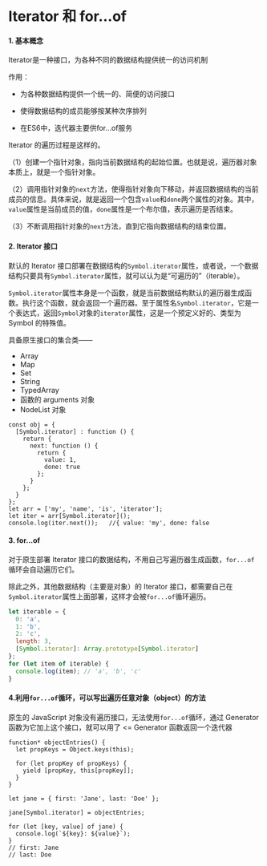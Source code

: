 # Iterator 和 for...of

#### 1. 基本概念

Iterator是一种接口，为各种不同的数据结构提供统一的访问机制

作用：

- 为各种数据结构提供一个统一的、简便的访问接口

- 使得数据结构的成员能够按某种次序排列

- 在ES6中，迭代器主要供for...of服务

  

Iterator 的遍历过程是这样的。

（1）创建一个指针对象，指向当前数据结构的起始位置。也就是说，遍历器对象本质上，就是一个指针对象。

（2）调用指针对象的`next`方法，使得指针对象向下移动，并返回数据结构的当前成员的信息。具体来说，就是返回一个包含`value`和`done`两个属性的对象。其中，`value`属性是当前成员的值，`done`属性是一个布尔值，表示遍历是否结束。

（3）不断调用指针对象的`next`方法，直到它指向数据结构的结束位置。



#### 2. Iterator 接口

默认的 Iterator 接口部署在数据结构的`Symbol.iterator`属性，或者说，一个数据结构只要具有`Symbol.iterator`属性，就可以认为是“可遍历的”（iterable）。

`Symbol.iterator`属性本身是一个函数，就是当前数据结构默认的遍历器生成函数。执行这个函数，就会返回一个遍历器。至于属性名`Symbol.iterator`，它是一个表达式，返回`Symbol`对象的`iterator`属性，这是一个预定义好的、类型为 Symbol 的特殊值。

具备原生接口的集合类——

- Array
- Map
- Set
- String
- TypedArray
- 函数的 arguments 对象
- NodeList 对象

```
const obj = {
  [Symbol.iterator] : function () {
    return {
      next: function () {
        return {
          value: 1,
          done: true
        };
      }
    };
  }
};
let arr = ['my', 'name', 'is', 'iterator'];
let iter = arr[Symbol.iterator]();
console.log(iter.next());   //{ value: 'my', done: false

```



#### 3. for...of

对于原生部署 Iterator 接口的数据结构，不用自己写遍历器生成函数，`for...of`循环会自动遍历它们。

除此之外，其他数据结构（主要是对象）的 Iterator 接口，都需要自己在`Symbol.iterator`属性上面部署，这样才会被`for...of`循环遍历。

```javascript
let iterable = {
  0: 'a',
  1: 'b',
  2: 'c',
  length: 3,
  [Symbol.iterator]: Array.prototype[Symbol.iterator]
};
for (let item of iterable) {
  console.log(item); // 'a', 'b', 'c'
}
```



#### 4.利用`for...of`循环，可以写出遍历任意对象（object）的方法

原生的 JavaScript 对象没有遍历接口，无法使用`for...of`循环，通过 Generator 函数为它加上这个接口，就可以用了  <= Generator 函数返回一个迭代器

```
function* objectEntries() {
  let propKeys = Object.keys(this);

  for (let propKey of propKeys) {
    yield [propKey, this[propKey]];
  }
}

let jane = { first: 'Jane', last: 'Doe' };

jane[Symbol.iterator] = objectEntries;

for (let [key, value] of jane) {
  console.log(`${key}: ${value}`);
}
// first: Jane
// last: Doe
```

